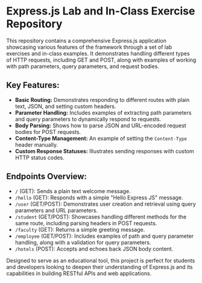 
# Express.js Lab and In-Class Exercise Repository

This repository contains a comprehensive Express.js application showcasing various features of the framework through a set of lab exercises and in-class examples. It demonstrates handling different types of HTTP requests, including GET and POST, along with examples of working with path parameters, query parameters, and request bodies.

## Key Features:

- **Basic Routing:** Demonstrates responding to different routes with plain text, JSON, and setting custom headers.
- **Parameter Handling:** Includes examples of extracting path parameters and query parameters to dynamically respond to requests.
- **Body Parsing:** Shows how to parse JSON and URL-encoded request bodies for POST requests.
- **Content-Type Management:** An example of setting the `Content-Type` header manually.
- **Custom Response Statuses:** Illustrates sending responses with custom HTTP status codes.

## Endpoints Overview:

- `/` (GET): Sends a plain text welcome message.
- `/hello` (GET): Responds with a simple "Hello Express JS" message.
- `/user` (GET/POST): Demonstrates user creation and retrieval using query parameters and URL parameters.
- `/student` (GET/POST): Showcases handling different methods for the same route, including parsing headers in POST requests.
- `/faculty` (GET): Returns a simple greeting message.
- `/employee` (GET/POST): Includes examples of path and query parameter handling, along with a validation for query parameters.
- `/hotels` (POST): Accepts and echoes back JSON body content.

Designed to serve as an educational tool, this project is perfect for students and developers looking to deepen their understanding of Express.js and its capabilities in building RESTful APIs and web applications.
